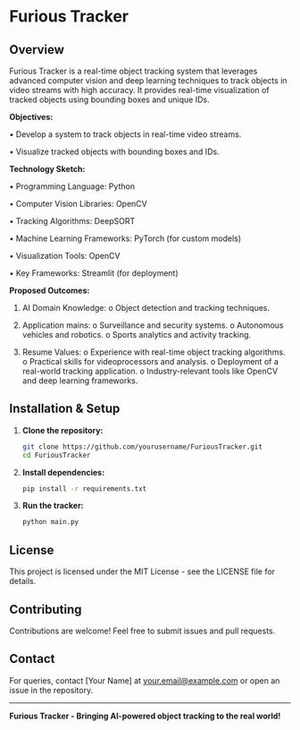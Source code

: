 # Furious Tracker

## Overview
Furious Tracker is a real-time object tracking system that leverages advanced computer vision and deep learning techniques to track objects in video streams with high accuracy. It provides real-time visualization of tracked objects using bounding boxes and unique IDs.

**Objectives:**

•	Develop a system to track objects in real-time video streams.

•	Visualize tracked objects with bounding boxes and IDs.

**Technology Sketch:**

•	Programming Language: Python

•	Computer Vision Libraries: OpenCV

•	Tracking Algorithms: DeepSORT

•	Machine Learning Frameworks: PyTorch (for custom models)

•	Visualization Tools: OpenCV

•	Key Frameworks: Streamlit (for deployment)

**Proposed Outcomes:**
1.	AI Domain Knowledge:
o	Object detection and tracking techniques.

2.	Application mains:
o	Surveillance and security systems.
o	Autonomous vehicles and robotics.
o	Sports analytics and activity tracking.
3.	Resume Values:
o	Experience with real-time object tracking algorithms.
o	Practical skills for videoprocessors and analysis.
o	Deployment of a real-world tracking application.
o	Industry-relevant tools like OpenCV and deep learning frameworks.


## Installation & Setup
1. **Clone the repository:**
   ```bash
   git clone https://github.com/yourusername/FuriousTracker.git
   cd FuriousTracker
   ```
2. **Install dependencies:**
   ```bash
   pip install -r requirements.txt
   ```
3. **Run the tracker:**
   ```bash
   python main.py
   ```

## License
This project is licensed under the MIT License - see the LICENSE file for details.

## Contributing
Contributions are welcome! Feel free to submit issues and pull requests.

## Contact
For queries, contact [Your Name] at your.email@example.com or open an issue in the repository.

---
**Furious Tracker - Bringing AI-powered object tracking to the real world!**

